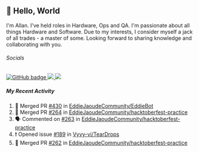 ## :wave: Hello, World

I'm Allan. I've held roles in Hardware, Ops and QA. I'm passionate about all things Hardware and Software. Due to my interests, I consider myself a jack of all trades - a master of some. Looking forward to sharing knowledge and collaborating with you.

###### Socials
<p align="left">
  <a href="https://github.com/allanregush?tab=followers">
    <img src="https://img.shields.io/github/followers/allanregush?label=Followers&logo=GitHub&style=for-the-badge" alt="GitHub badge" />
  </a>
  <a href="http://twitter.com/allanregush">
    <img src="https://img.shields.io/twitter/follow/allanregush?label=Twitter&logo=twitter&style=for-the-badge" />
  </a>
  <a href="http://youtube.com/UCm3gi8KLvEcIHT1SzSqeOcg?sub_confirmation=1">
    <img src="https://img.shields.io/youtube/views/hdtmIWETSTI?label=YouTube&logo=YouTube&style=for-the-badge" />
  </a>
</p>

##### My Recent Activity
<!--START_SECTION:activity-->
1. 🎉 Merged PR [#430](https://github.com/EddieJaoudeCommunity/EddieBot/pull/430) in [EddieJaoudeCommunity/EddieBot](https://github.com/EddieJaoudeCommunity/EddieBot)
2. 🎉 Merged PR [#264](https://github.com/EddieJaoudeCommunity/hacktoberfest-practice/pull/264) in [EddieJaoudeCommunity/hacktoberfest-practice](https://github.com/EddieJaoudeCommunity/hacktoberfest-practice)
3. 🗣 Commented on [#263](https://github.com/EddieJaoudeCommunity/hacktoberfest-practice/issues/263) in [EddieJaoudeCommunity/hacktoberfest-practice](https://github.com/EddieJaoudeCommunity/hacktoberfest-practice)
4. ❗️ Opened issue [#189](https://github.com/Vyvy-vi/TearDrops/issues/189) in [Vyvy-vi/TearDrops](https://github.com/Vyvy-vi/TearDrops)
5. 🎉 Merged PR [#262](https://github.com/EddieJaoudeCommunity/hacktoberfest-practice/pull/262) in [EddieJaoudeCommunity/hacktoberfest-practice](https://github.com/EddieJaoudeCommunity/hacktoberfest-practice)
<!--END_SECTION:activity-->

<!--
**AllanRegush/AllanRegush** is a ✨ _special_ ✨ repository because its `README.md` (this file) appears on your GitHub profile.

Here are some ideas to get you started:

- 🔭 I’m currently working on ...
- 🌱 I’m currently learning ...
- 👯 I’m looking to collaborate on ...
- 🤔 I’m looking for help with ...
- 💬 Ask me about ...
- 📫 How to reach me: ...
- 😄 Pronouns: ...
- ⚡ Fun fact: ...
-->
